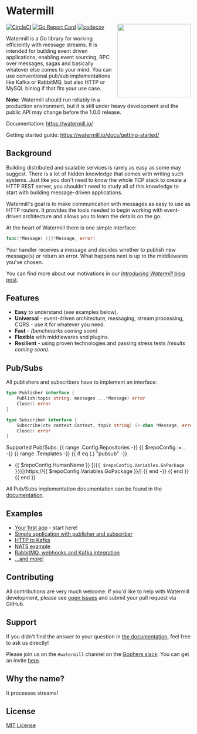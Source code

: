 # Watermill
<img align="right" width="200" src="https://threedots.tech/watermill-io/watermill-logo.png">

[![CircleCI](https://circleci.com/gh/ThreeDotsLabs/watermill/tree/master.svg?style=svg)](https://circleci.com/gh/ThreeDotsLabs/watermill/tree/master)
[![Go Report Card](https://goreportcard.com/badge/github.com/ThreeDotsLabs/watermill)](https://goreportcard.com/report/github.com/ThreeDotsLabs/watermill)
[![codecov](https://codecov.io/gh/ThreeDotsLabs/watermill/branch/master/graph/badge.svg)](https://codecov.io/gh/ThreeDotsLabs/watermill)

Watermill is a Go library for working efficiently with message streams. It is intended
for building event driven applications, enabling event sourcing, RPC over messages,
sagas and basically whatever else comes to your mind. You can use conventional pub/sub
implementations like Kafka or RabbitMQ, but also HTTP or MySQL binlog if that fits your use case.

**Note:** Watermill should run reliably in a production environment, but it is still under heavy development and the public API may change before the 1.0.0 release.

Documentation: https://watermill.io/

Getting started guide: https://watermill.io/docs/getting-started/

## Background

Building distributed and scalable services is rarely as easy as some may suggest. There is a
lot of hidden knowledge that comes with writing such systems. Just like you don't need to know the
whole TCP stack to create a HTTP REST server, you shouldn't need to study all of this knowledge to
start with building message-driven applications.

Watermill's goal is to make communication with messages as easy to use as HTTP routers. It provides
the tools needed to begin working with event-driven architecture and allows you to learn the details
on the go.

At the heart of Watermill there is one simple interface:
```go
func(*Message) ([]*Message, error)
```

Your handler receives a message and decides whether to publish new message(s) or return
an error. What happens next is up to the middlewares you've chosen.

You can find more about our motivations in our [*Introducing Watermill* blog post](https://threedots.tech/post/introducing-watermill/).

## Features

* **Easy** to understand (see examples below).
* **Universal** - event-driven architecture, messaging, stream processing, CQRS - use it for whatever you need.
* **Fast** - *(benchmarks coming soon)*
* **Flexible** with middlewares and plugins.
* **Resilient** - using proven technologies and passing stress tests *(results coming soon)*.

## Pub/Subs

All publishers and subscribers have to implement an interface:

```go
type Publisher interface {
	Publish(topic string, messages ...*Message) error
	Close() error
}

type Subscriber interface {
	Subscribe(ctx context.Context, topic string) (<-chan *Message, error)
	Close() error
}
```

Supported Pub/Subs:
{{ range .Config.Repositories -}}
    {{ $repoConfig := . -}}
    {{ range .Templates -}}
        {{ if eq (.) "pubsub" -}}
- {{ $repoConfig.HumanName }} [(`{{ $repoConfig.Variables.GoPackage }}`)](https://{{ $repoConfig.Variables.GoPackage }}/)
        {{ end -}}
    {{ end }}
{{ end  }}

All Pub/Subs implementation documentation can be found in the [documentation](https://watermill.io/docs/pub-sub-implementations/).

## Examples
* [Your first app](_examples/your-first-app) - start here!
* [Simple application with publisher and subscriber](_examples/simple-app)
* [HTTP to Kafka](_examples/http-to-kafka)
* [NATS example](https://github.com/ThreeDotsLabs/nats-example)
* [RabbitMQ, webhooks and Kafka integration](https://github.com/ThreeDotsLabs/event-driven-example)
* [...and more!](_examples/)

## Contributing

All contributions are very much welcome. If you'd like to help with Watermill development,
please see [open issues](https://github.com/ThreeDotsLabs/watermill/issues?utf8=%E2%9C%93&q=is%3Aissue+is%3Aopen+)
and submit your pull request via GitHub.

## Support

If you didn't find the answer to your question in [the documentation](https://watermill.io/), feel free to ask us directly!

Please join us on the `#watermill` channel on the [Gophers slack](https://gophers.slack.com/): You can get an invite [here](https://gophersinvite.herokuapp.com/).

## Why the name?

It processes streams!

## License

[MIT License](./LICENSE)
